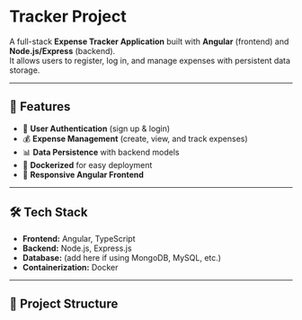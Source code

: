# Tracker Project

A full-stack **Expense Tracker Application** built with **Angular** (frontend) and **Node.js/Express** (backend).  
It allows users to register, log in, and manage expenses with persistent data storage.

---

## 🚀 Features

- 🔐 **User Authentication** (sign up & login)  
- 💰 **Expense Management** (create, view, and track expenses)  
- 📊 **Data Persistence** with backend models  
- 🐳 **Dockerized** for easy deployment  
- 🎨 **Responsive Angular Frontend**  

---

## 🛠 Tech Stack

- **Frontend:** Angular, TypeScript  
- **Backend:** Node.js, Express.js  
- **Database:** (add here if using MongoDB, MySQL, etc.)  
- **Containerization:** Docker  

---

## 📂 Project Structure

